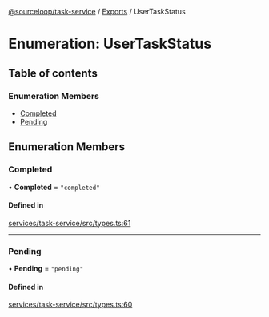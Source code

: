 [@sourceloop/task-service](../README.md) / [Exports](../modules.md) / UserTaskStatus

# Enumeration: UserTaskStatus

## Table of contents

### Enumeration Members

- [Completed](UserTaskStatus.md#completed)
- [Pending](UserTaskStatus.md#pending)

## Enumeration Members

### Completed

• **Completed** = ``"completed"``

#### Defined in

[services/task-service/src/types.ts:61](https://github.com/sourcefuse/loopback4-microservice-catalog/blob/93a7f917/services/task-service/src/types.ts#L61)

___

### Pending

• **Pending** = ``"pending"``

#### Defined in

[services/task-service/src/types.ts:60](https://github.com/sourcefuse/loopback4-microservice-catalog/blob/93a7f917/services/task-service/src/types.ts#L60)
